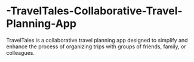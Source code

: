 # -TravelTales-Collaborative-Travel-Planning-App
TravelTales is a collaborative travel planning app designed to simplify and enhance the process of organizing trips with groups of friends, family, or colleagues. 
